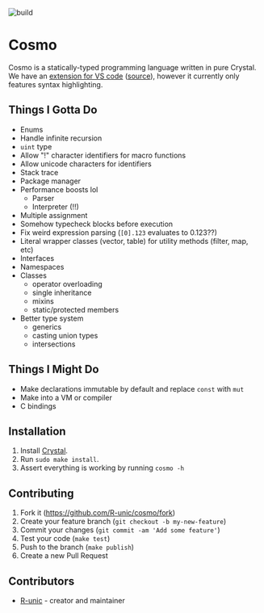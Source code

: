 ![build](https://github.com/R-unic/cosmo/actions/workflows/crystal.yml/badge.svg)
# Cosmo

Cosmo is a statically-typed programming language written in pure Crystal.<br>
We have an [extension for VS code](https://marketplace.visualstudio.com/items?itemName=cosmo.vscode-cosmo) ([source](https://github.com/R-unic/vscode-cosmo)), however it currently only features syntax highlighting.

## Things I Gotta Do

- Enums
- Handle infinite recursion
- `uint` type
- Allow "!" character identifiers for macro functions
- Allow unicode characters for identifiers
- Stack trace
- Package manager
- Performance boosts lol
  * Parser
  * Interpreter (!!)
- Multiple assignment
- Somehow typecheck blocks before execution
- Fix weird expression parsing (`[0].123` evaluates to 0.123??)
- Literal wrapper classes (vector, table) for utility methods (filter, map, etc)
- Interfaces
- Namespaces
- Classes
  * operator overloading
  * single inheritance
  * mixins
  * static/protected members
- Better type system
  * generics
  * casting union types
  * intersections

## Things I Might Do

- Make declarations immutable by default and replace `const` with `mut`
- Make into a VM or compiler
- C bindings

## Installation

1. Install [Crystal](https://crystal-lang.org/install/).
2. Run `sudo make install`.
3. Assert everything is working by running `cosmo -h`

## Contributing

1. Fork it (<https://github.com/R-unic/cosmo/fork>)
2. Create your feature branch (`git checkout -b my-new-feature`)
3. Commit your changes (`git commit -am 'Add some feature'`)
4. Test your code (`make test`)
5. Push to the branch (`make publish`)
6. Create a new Pull Request

## Contributors

- [R-unic](https://github.com/R-unic) - creator and maintainer
